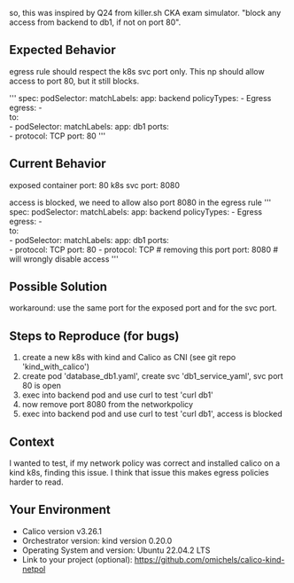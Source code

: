 so, this was inspired by Q24 from killer.sh CKA exam simulator.
"block any access from backend to db1, if not on port 80".


## Expected Behavior
egress rule should respect the k8s svc port only. 
This np should allow access to port 80, but it still blocks.

'''
spec:
  podSelector:
    matchLabels:
      app: backend
  policyTypes:
    - Egress                   
  egress:
    -                           
      to:                          
      - podSelector:
          matchLabels:
            app: db1
      ports:                        
      - protocol: TCP
        port: 80
'''


## Current Behavior
exposed container port: 80
k8s svc port: 8080

access is blocked, we need to allow also port 8080 in the egress rule
'''
spec:
  podSelector:
    matchLabels:
      app: backend
  policyTypes:
    - Egress                   
  egress:
    -                           
      to:                          
      - podSelector:
          matchLabels:
            app: db1
      ports:                        
      - protocol: TCP
        port: 80
      - protocol: TCP  # removing this port 
        port: 8080     # will wrongly disable access
'''



## Possible Solution
workaround: use the same port for the exposed port and for the svc port.

## Steps to Reproduce (for bugs)
1. create a new k8s with kind and Calico as CNI (see git repo 'kind_with_calico')
2. create pod 'database_db1.yaml', create svc 'db1_service_yaml', svc port 80 is open
3. exec into backend pod and use curl to test 'curl db1'
4. now remove port 8080 from the networkpolicy
5. exec into backend pod and use curl to test 'curl db1', access is blocked

## Context 
I wanted to test, if my network policy was correct and installed calico on a kind k8s,
finding this issue. I think that issue this makes egress policies harder to read.


## Your Environment
* Calico version v3.26.1
* Orchestrator version: kind version 0.20.0
* Operating System and version: Ubuntu 22.04.2 LTS
* Link to your project (optional): https://github.com/omichels/calico-kind-netpol
